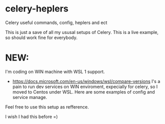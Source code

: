 # celery-heplers
Celery useful commands, config, heplers and ect

This is just a save of all my ususal setups of Celery.
This is a live example, so should work fine for everybody.


# NEW:
I'm coding on WIN machine with WSL 1 support.
- https://docs.microsoft.com/en-us/windows/wsl/compare-versions
I's a pain to run dev services on WIN enviroment, expecially for celery, so I moved to Centos under WSL.
Here are some examples of config and service manage.

Feel free to use this setup as refference.


I wish I had this before =)